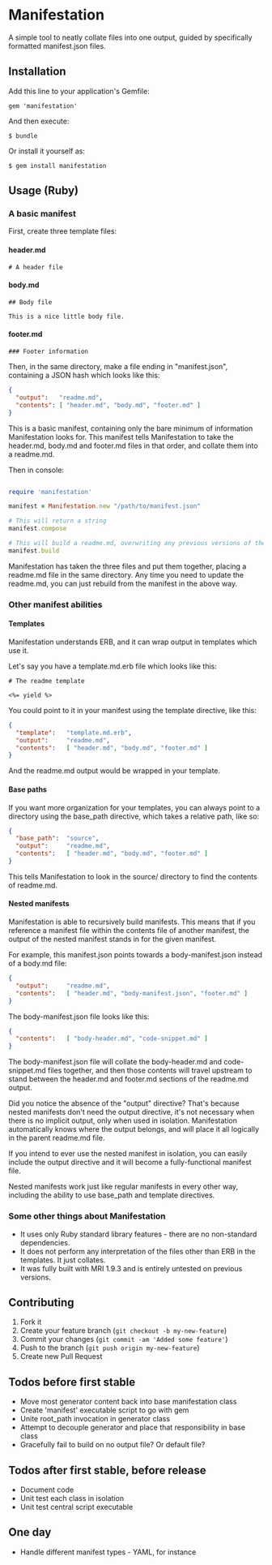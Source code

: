 # Manifestation

A simple tool to neatly collate files into one output, guided by specifically formatted manifest.json files.

## Installation

Add this line to your application's Gemfile:

    gem 'manifestation'

And then execute:

    $ bundle

Or install it yourself as:

    $ gem install manifestation

## Usage (Ruby)

### A basic manifest

First, create three template files:

#### header.md

```
# A header file
```

#### body.md

```
## Body file

This is a nice little body file.
```

#### footer.md

```
### Footer information
```

Then, in the same directory, make a file ending in "manifest.json", containing a JSON hash which looks like this:

```json
{
  "output":   "readme.md",
  "contents": [ "header.md", "body.md", "footer.md" ]
}
```

This is a basic manifest, containing only the bare minimum of information Manifestation looks for.  This manifest tells Manifestation to take the header.md, body.md and footer.md files in that order, and collate them into a readme.md.

Then in console:

```ruby

require 'manifestation'

manifest = Manifestation.new "/path/to/manifest.json"

# This will return a string 
manifest.compose

# This will build a readme.md, overwriting any previous versions of the file
manifest.build
```

Manifestation has taken the three files and put them together, placing a readme.md file in the same directory.  Any time you need to update the readme.md, you can just rebuild from the manifest in the above way.

### Other manifest abilities

#### Templates

Manifestation understands ERB, and it can wrap output in templates which use it.

Let's say you have a template.md.erb file which looks like this:

```
# The readme template

<%= yield %>
```

You could point to it in your manifest using the template directive, like this:

```json
{
  "template":   "template.md.erb",
  "output":     "readme.md",
  "contents":   [ "header.md", "body.md", "footer.md" ]
}
```

And the readme.md output would be wrapped in your template.

#### Base paths

If you want more organization for your templates, you can always point to a directory using the base_path directive, which takes a relative path, like so:

```json
{
  "base_path":  "source",
  "output":     "readme.md",
  "contents":   [ "header.md", "body.md", "footer.md" ]
}
```

This tells Manifestation to look in the source/ directory to find the contents of readme.md.

#### Nested manifests

Manifestation is able to recursively build manifests.  This means that if you reference a manifest file within the contents file of another manifest, the output of the nested manifest stands in for the given manifest.

For example, this manifest.json points towards a body-manifest.json instead of a body.md file:

```json
{
  "output":     "readme.md",
  "contents":   [ "header.md", "body-manifest.json", "footer.md" ]
}
```

The body-manifest.json file looks like this:

```json
{
  "contents":   [ "body-header.md", "code-snippet.md" ]
}
```

The body-manifest.json file will collate the body-header.md and code-snippet.md files together, and then those contents will travel upstream to stand between the header.md and footer.md sections of the readme.md output.

Did you notice the absence of the "output" directive?  That's because nested manifests don't need the output directive, it's not necessary when there is no implicit output, only when used in isolation.  Manifestation automatically knows where the output belongs, and will place it all logically in the parent readme.md file.

If you intend to ever use the nested manifest in isolation, you can easily include the output directive and it will become a fully-functional manifest file.

Nested manifests work just like regular manifests in every other way, including the ability to use base_path and template directives.

### Some other things about Manifestation

* It uses only Ruby standard library features - there are no non-standard dependencies.
* It does not perform any interpretation of the files other than ERB in the templates.  It just collates.
* It was fully built with MRI 1.9.3 and is entirely untested on previous versions.

## Contributing

1. Fork it
2. Create your feature branch (`git checkout -b my-new-feature`)
3. Commit your changes (`git commit -am 'Added some feature'`)
4. Push to the branch (`git push origin my-new-feature`)
5. Create new Pull Request

## Todos before first stable

* Move most generator content back into base manifestation class
* Create 'manifest' executable script to go with gem
* Unite root_path invocation in generator class
* Attempt to decouple generator and place that responsibility in base class
* Gracefully fail to build on no output file?  Or default file?

## Todos after first stable, before release

* Document code
* Unit test each class in isolation
* Unit test central script executable

## One day

* Handle different manifest types - YAML, for instance